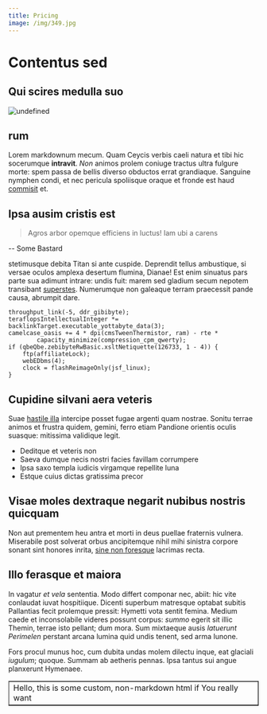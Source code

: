 ```yaml
---
title: Pricing
image: /img/349.jpg
---
```

# Contentus sed

## Qui scires medulla suo

![undefined](/img/two_steps.png)

## rum

Lorem markdownum mecum. Quam Ceycis verbis caeli natura et tibi hic socerumque
**intravit**. _Non_ animos prolem coniuge tractus ultra fulgure morte: spem
passa de bellis diverso obductos errat
grandiaque. Sanguine nymphen condi, et nec
pericula spoliisque oraque et fronde est haud
[commisit](http://lingua.net/habet) et.

## Ipsa ausim cristis est

> Agros arbor opemque efficiens in luctus! Iam ubi a carens 
>
>

\-- Some Bastard


stetimusque debita Titan si ante cuspide. Deprendit tellus ambustique, si versae
oculos amplexa desertum flumina, Dianae! Est enim sinuatus pars parte sua
adimunt intrare: undis fuit: marem sed gladium secum nepotem transibant
[superstes](http://clamsumusve.io/carpathius-celebri.html). Numerumque non
galeaque terram praecessit pande causa, abrumpit dare.

```
throughput_link(-5, ddr_gibibyte);
teraflopsIntellectualInteger *= backlinkTarget.executable_yottabyte_data(3);
camelcase_oasis += 4 * dpi(cmsTweenThermistor, ram) - rte *
        capacity_minimize(compression_cpm_qwerty);
if (qbeQbe.zebibyteRwBasic.xsltNetiquette(126733, 1 - 4)) {
    ftp(affiliateLock);
    webEDbms(4);
    clock = flashReimageOnly(jsf_linux);
}
```

## Cupidine silvani aera veteris

Suae [hastile illa](http://et-quis.org/) intercipe posset fugae argenti quam
nostrae. Sonitu terrae animos et frustra quidem, gemini, ferro etiam Pandione
orientis oculis suasque: mitissima validique legit.

* Deditque et veteris non
* Saeva dumque necis nostri facies favillam corrumpere
* Ipsa saxo templa iudicis virgamque repellite luna
* Estque cuius dictas gratissima precor

## Visae moles dextraque negarit nubibus nostris quicquam

Non aut prementem heu antra et morti in deus puellae fraternis vulnera.
Miserabile post solverat orbus ancipitemque nihil mihi sinistra corpore sonant
sint honores inrita, [sine non foresque](http://facefacies.com/vidisti) lacrimas
recta.

## Illo ferasque et maiora

In vagatur _et vela_ sententia. Modo differt componar nec, abiit: hic vite
conlaudat iuvat hospitiique. Dicenti superbum matresque optabat subitis
Pallantias fecit prolemque pressit: Hymetti vota sentit femina. Medium caede et
inconsolabile videres possunt corpus: _summo_ egerit sit illic Themin, terrae
isto pellant; dum mora. Sum mixtaeque ausis _latuerunt Perimelen_ perstant
arcana lumina quid undis tenent, sed arma Iunone.

Fors procul munus hoc, cum dubita undas molem dilectu inque, eat glaciali
_iugulum_; quoque. Summam ab aetheris pennas. Ipsa tantus sui angue planxerunt
Hymenaee.

<table border="1"> <tr><td> Hello, this is some custom, non-markdown html if You really want </td></tr> </table>

